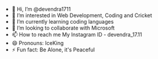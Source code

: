 - 👋 Hi, I’m @devendra1711
- 👀 I’m interested in Web Development, Coding and Cricket
- 🌱 I’m currently learning coding languages
- 💞️ I’m looking to collaborate with Microsoft
- 📫 How to reach me My Instagram ID - devendra_17.11
- 😄 Pronouns: IceKing
- ⚡ Fun fact: Be Alone, it's Peaceful

<!---
devendra1711/devendra1711 is a ✨ special ✨ repository because its `README.md` (this file) appears on your GitHub profile.
You can click the Preview link to take a look at your changes.
--->
